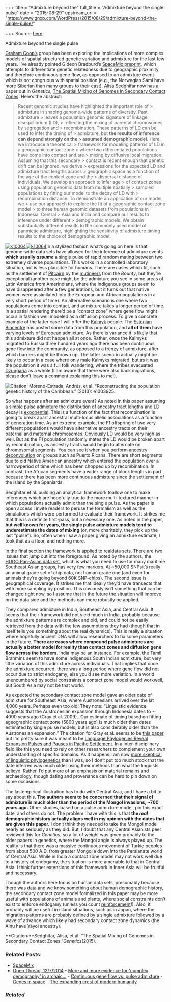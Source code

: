 +++
title = "Admixture beyond the"
full_title = "Admixture beyond the single pulse"
date = "2015-08-29"
upstream_url = "https://www.gnxp.com/WordPress/2015/08/29/admixture-beyond-the-single-pulse/"

+++
Source: [here](https://www.gnxp.com/WordPress/2015/08/29/admixture-beyond-the-single-pulse/).

Admixture beyond the single pulse

[Graham Coop’s](http://gcbias.org/) group has been exploring the implications of more complex models of spatial structured genetic variation and admixture for the last few years. I’ve already pointed Gideon Bradburd’s [SpaceMix preprint](//biorxiv.org/content/early/2015/08/24/013474), which attempts to differentiate genetic relatedness due to geographic proximity and therefore continuous gene flow, as opposed to an admixture event which is not congruous with spatial position (e.g., the Norwegian Sami have more Siberian than many groups to their east). Alisa Sedghifar now has a paper out in *Genetics*, [The Spatial Mixing of Genomes in Secondary Contact Zones](http://www.genetics.org/content/early/2015/07/22/genetics.115.179838.abstract). Here’s the abstract:

> Recent genomic studies have highlighted the important role of > admixture in shaping genome-wide patterns of diversity. Past admixture > leaves a population genomic signature of linkage disequilibrium (LD), > reflecting the mixing of parental chromosomes by segregation and > recombination. These patterns of LD can be used to infer the timing of > admixture, but **the results of inference can depend strongly on the > assumed demographic model**. Here, we introduce a theoretical > framework for modeling patterns of LD in a geographic contact zone > where two differentiated populations have come into contact and are > mixing by diffusive local migration. Assuming that this secondary > contact is recent enough that genetic drift can be ignored, we derive > expressions for the expected LD and admixture tract lengths across > geographic space as a function of the age of the contact zone and the > dispersal distance of individuals. We develop an approach to infer age > of contact zones using population genomic data from multiple spatially > sampled populations by fitting our model to the decay of LD with > recombination distance. To demonstrate an application of our model, we > use our approach to explore the fit of a geographic contact zone model > to three human genomic datasets from populations in Indonesia, Central > Asia and India and compare our results to inference under different > demographic models. We obtain substantially different results to the commonly used model of panmictic admixture, highlighting the sensitivity of admixture timing results to the choice of demographic model.

[![k10064](https://i0.wp.com/www.unz.com/wp-content/uploads/2014/09/k10064-205x300.gif?resize=205%2C300)![k10064](https://i0.wp.com/www.unz.com/wp-content/uploads/2014/09/k10064-205x300.gif?resize=205%2C300)](https://www.amazon.com/exec/obidos/ASIN/B00F8MIJMQ/geneexpressio-20)In a stylized fashion what’s going on here is that genome-wide data sets have allowed for the inference of admixture events **which usually *assume*** a single pulse of rapid random mating between two extremely diverse populations. This works in a controlled laboratory situation, but is less plausible for humans. There are cases which fit, such as the settlement of [Pitcairn](https://en.wikipedia.org/wiki/Pitcairn_Islands#European_settlement) by the [mutineers](https://en.wikipedia.org/wiki/Mutiny_on_the_Bounty) from the *Bounty*, but they’re exceptional (another case might be the admixture you see in some areas of Latin America from Amerindians, where the indigenous groups seem to have disappeared after a few generations, but it turns out that native women were assimilated into the European and African populations in a very short period of time). An alternative scenario is one where two populations come into contact, and admixture takes a longer period of time. In a spatial rendering there’d be a “contact zone” where gene flow might occur in fashion well modeled as a diffusion process. To give a concrete example of the latter case I will offer the [Kalmyk](https://en.wikipedia.org/wiki/Kalmyk_people) people. The [Estonian Biocentre](http://evolbio.ut.ee/) has posted some data from this population, and **all of them** have varying levels of European admixture. As there is variance it is likely that this admixture did not happen all at once. Rather, once the Kalmyks migrated to Russia three hundred years ago there has been continuous gene flow into the community, as opposed to a frenzy of admixture, after which barriers might be thrown up. The latter scenario actually might be likely to occur in a case where only male Kalmyks migrated, but as it was the population it was a full folk wandering, where the tribes evacuated [Dzungaria](https://en.wikipedia.org/wiki/Dzungaria) as a whole (I am aware that there were also back migrations, please don’t leave a comment explaining this to me!).

![**Citation:** Moreno-Estrada, Andrés, et al. “Reconstructing the population genetic history of the Caribbean.” (2013): e1003925.](https://i0.wp.com/www.unz.com/wp-content/uploads/2015/08/journal.pgen_.1003925.g002.png?resize=300%2C231)

So what happens after an admixture event? As noted in this paper assuming a simple pulse admixture the distribution of ancestry tract lengths and LD decay is [exponential](https://en.wikipedia.org/wiki/Exponential_distribution). This is a function of the fact that recombination is going to break apart ancestral multi-locus allelic associations as a function of generation time. As an extreme example, the F1 offspring of two very different populations would have alternative ancestry tracts on their paternal and maternal chromosomes. Obviously LD would be very high as well. But as the F1 population randomly mates the LD would be broken apart by recombination, as ancestry tracts would begin to alternate on chromosomal segments. You can see it when you perform [ancestry deconvolution](http://journals.plos.org/plosgenetics/article?id=10.1371/journal.pgen.1003925) on groups such as Puerto Ricans. There are short segments due to old Native American ancestry which entered the population over a narrowperiod of time which has been chopped up by recombination. In contrast, the African segments have a wider range of block lengths in part because there has been more continuous admixture since the settlement of the island by the Spaniards.

Sedghifar et al. building an analytical framework toallow one to make inferences which are hopefully true to the more multi-textured manner in which populations actually admix than the single pulse. As the paper is open access I invite readers to peruse the formalism as well as the simulations which were performed to evaluate their framework. It strikes me that this is a definite first-pass, but a necessary one. As noted in the paper, **but well known for years, the single pulse admixture models tend to underestimate the dates of mixing** (or, more charitably, they pick up the last “pulse”). So, often when I saw a paper giving an admixture estimate, I took that as a floor, and nothing more.

In the final section the framework is applied to realdata sets. There are two issues that jump out into the foreground. As noted by the authors, the [HUGO Pan-Asian data set](http://www.ncbi.nlm.nih.gov/pubmed/21731755), which is what you need to use for many maritime Southeast Asian groups, has very few markers. At \~50,000 SNPsit’s really an animal grade set of chip data, not human grade one (and even for animals they’re going beyond 60K SNP-chips). The second issue is geographical coverage. It strikes me that ideally they’d have transects that with more sampling by position. This obviously isn’t something that can be changed right now, so I assume that in the future the situation will improve on the data side and the methods can more robustly be applied.

They compared admixture in India, Southeast Asia, and Central Asia. It seems that their framework did not yield much in India, probably because the admixture patterns are complex and old, and could not be easily retrieved from the data with the few assumptions they had (though that in itself tells you something about the real dynamics). This is really a situation where hopefully ancient DNA will allow researchers to fix some parameters in the future. **There are cases where compound pulse admixtures are actually a better model for reality than contact zones and diffusion gene flow across the borders**. India may be an instance. For example, the Tamil Brahmins seem to have some indigenous South Indian admixture, but very little variation of this admixture across individuals. That implies that once the admixture occurred, there was a long period where gene flow did not occur due to strict endogamy, else you’d see more variation. In a world unencumbered by social constraints a contact zone model would workwell, but South Asia may not be that world.

As expected the secondary contact zone model gave an older date of admixture for Southeast Asia, where Austronesians arrived over the lat 4,000 years. Perhaps even too old! They note: “Linguistic evidence suggests that the Austronesian expansion through Indonesia dates to ∼ 4000 years ago (Gray et al. 2009)…Our estimate of timing based on fitting ageographic contact zone (5800 years ago) is much older than dates estimated by single pulse models, but is also considerably older than the Austronesian expansion.” The citation for Gray et al. seems to be [this paper](http://www.genetics.org/content/181/4/1493.full), but I’m pretty sure it was meant to be [Language Phylogenies Reveal Expansion Pulses and Pauses in Pacific Settlement](http://www.sciencemag.org/content/323/5913/479.short). In a inter-disciplinary field like this you need to rely on other researchers to complement your own understanding of specific domains. As it happens I am now [more skeptical of linguistic phylogenetics](http://www.unz.com/gnxp/indo-europeans-red-in-tooth-claw/) than I was, so I don’t put too much stock that the date inferred was much older using their methods than what the linguists believe. Rather, I’d put more of an emphasis on material remains and archaeology, though dating and provenance can be hard to pin down on some occasions.

The lastempirical illustration has to do with Central Asia, and I have a bit to say about this. **The authors seem to be concerned that their signal of admixture is much older than the period of the Mongol invasions, \~700 years ago.** Other studies, based on a pulse admixture model, pin this exact date, and others do not. The problem I have with this is that **the *real* demographic history actually aligns well in my opinion with the dates that are given this paper.** I don’t think they needed to take the Mongol model nearly as seriously as they did. But, I doubt that any Central Asianists peer reviewed this for *Genetics*, so a lot of weight was given probably to the older papers in genetics, where the Mongol angle is always played up. The reality is that there was a massive continuous movement of Turkic peoples from about 500 A.D. from greater Mongolia down into the Persianate world of Central Asia. While in India a contact zone model may not work well due to a history of endogamy, the situation is more amenable to that in Central Asia. I think further extensions of this framework in Inner Asia will be fruitful and necessary.

Though the authors here focus on human data sets, presumably because there was data and we know something about human demographic history, the secondary contact zone model formalized in this paper may be more useful with populations of animals and plants, where social constraints don’t exist to enforce endogamy (unless you count [reinforcement](http://www.blackwellpublishing.com/ridley/a-z/reinforcement.asp)!). Also, it probably will be useful in island situations, such as in Japan, where the migration patterns are probably defined by a single admixture followed by a wave of advance which likely had secondary contact zone dynamics (the Ainu have Yayoi ancestry).

**Citation:**Sedghifar, Alisa, et al. “The Spatial Mixing of Genomes in Secondary Contact Zones.”*Genetics*(2015).

### Related Posts:

- [SpaceMix](https://www.gnxp.com/WordPress/2015/01/09/spacemix/)
- [Open Thread,
  12/7/2014](https://www.gnxp.com/WordPress/2014/12/07/open-thread-1272014/) - [More and more evidence for 'complex demography' in
  archaic…](https://www.gnxp.com/WordPress/2021/07/19/more-and-more-evidence-for-complex-demography-in-archaic-ancestry/) - [Continuous gene flow vs. pulse
  admixture](https://www.gnxp.com/WordPress/2017/12/01/continuous-gene-flow-vs-pulse-admixture/) - [Genes in
  space](https://www.gnxp.com/WordPress/2012/05/25/genes-in-space/) - [The expanding crest of modern
  humanity](https://www.gnxp.com/WordPress/2012/07/20/the-expanding-crest-of-modern-humanity/)

### *Related*

[](https://www.addtoany.com/add_to/facebook?linkurl=https%3A%2F%2Fwww.gnxp.com%2FWordPress%2F2015%2F08%2F29%2Fadmixture-beyond-the-single-pulse%2F&linkname=Admixture%20beyond%20the%20single%20pulse "Facebook")[](https://www.addtoany.com/add_to/twitter?linkurl=https%3A%2F%2Fwww.gnxp.com%2FWordPress%2F2015%2F08%2F29%2Fadmixture-beyond-the-single-pulse%2F&linkname=Admixture%20beyond%20the%20single%20pulse "Twitter")[](https://www.addtoany.com/add_to/email?linkurl=https%3A%2F%2Fwww.gnxp.com%2FWordPress%2F2015%2F08%2F29%2Fadmixture-beyond-the-single-pulse%2F&linkname=Admixture%20beyond%20the%20single%20pulse "Email")[](https://www.addtoany.com/share)
